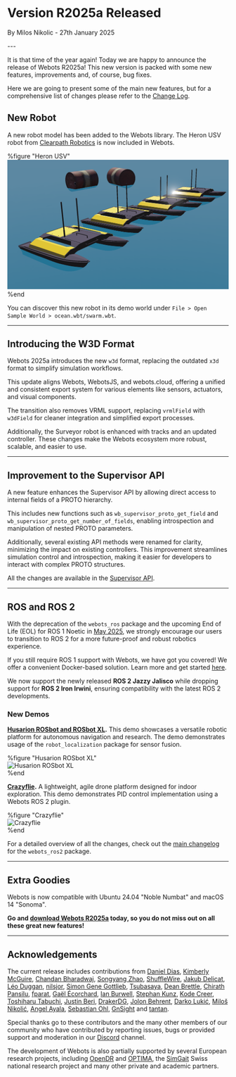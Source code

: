 # Version R2025a Released

<p id="publish-data">By Milos Nikolic - 27th January 2025</p>
<!--  -->
---

It is that time of the year again!
Today we are happy to announce the release of Webots R2025a!
This new version is packed with some new features, improvements and, of course, bug fixes.

Here we are going to present some of the main new features, but for a comprehensive list of changes please refer to the [Change Log](../reference/changelog-r2025.md).

## New Robot

A new robot model has been added to the Webots library.
The Heron USV robot from [Clearpath Robotics](https://clearpathrobotics.com/) is now included in Webots.

%figure "Heron USV"
![Added Robots](images/heron_usv.thumbnail.png)
%end

You can discover this new robot in its demo world under `File > Open Sample World > ocean.wbt/swarm.wbt`.

---

## Introducing the W3D Format

Webots 2025a introduces the new `w3d` format, replacing the outdated `x3d` format to simplify simulation workflows.

This update aligns Webots, WebotsJS, and webots.cloud, offering a unified and consistent export system for various elements like sensors, actuators, and visual components.

The transition also removes VRML support, replacing `vrmlField` with `w3dField` for cleaner integration and simplified export processes.

Additionally, the Surveyor robot is enhanced with tracks and an updated controller. These changes make the Webots ecosystem more robust, scalable, and easier to use.

---

## Improvement to the Supervisor API

A new feature enhances the Supervisor API by allowing direct access to internal fields of a PROTO hierarchy.

This includes new functions such as `wb_supervisor_proto_get_field` and `wb_supervisor_proto_get_number_of_fields`, enabling introspection and manipulation of nested PROTO parameters.

Additionally, several existing API methods were renamed for clarity, minimizing the impact on existing controllers. This improvement streamlines simulation control and introspection, making it easier for developers to interact with complex PROTO structures.

All the changes are available in the [Supervisor API](https://cyberbotics.com/doc/reference/supervisor).

---

## ROS and ROS 2

With the deprecation of the `webots_ros` package and the upcoming End of Life (EOL) for ROS 1 Noetic in [May 2025](https://wiki.ros.org/Distributions), we strongly encourage our users to transition to ROS 2 for a more future-proof and robust robotics experience.

If you still require ROS 1 support with Webots, we have got you covered!
We offer a convenient Docker-based solution. Learn more and get started [here](https://github.com/cyberbotics/webots_ros/tree/develop/docker).

We now support the newly released **ROS 2 Jazzy Jalisco** while dropping support for **ROS 2 Iron Irwini**, ensuring compatibility with the latest ROS 2 developments.  

### New Demos

**[Husarion ROSbot and ROSbot XL](https://husarion.com/).**
This demo showcases a versatile robotic platform for autonomous navigation and research.
The demo demonstrates usage of the `robot_localization` package for sensor fusion.

%figure "Husarion ROSbot XL"  
![Husarion ROSbot XL](images/ros_husarion_rosbot_xl.thumbnail.png)  
%end

**[Crazyflie](https://www.bitcraze.io/products/old-products/crazyflie-2-1/).**
A lightweight, agile drone platform designed for indoor exploration.
This demo demonstrates PID control implementation using a Webots ROS 2 plugin.

%figure "Crazyflie"  
![Crazyflie](images/ros_crazyflie.thumbnail.png)  
%end  

For a detailed overview of all the changes, check out the [main changelog](https://github.com/cyberbotics/webots_ros2/blob/master/webots_ros2/CHANGELOG.rst) for the `webots_ros2` package.  

---

## Extra Goodies

Webots is now compatible with Ubuntu 24.04 "Noble Numbat" and macOS 14 "Sonoma".

**Go and [download Webots R2025a](https://cyberbotics.com/#download) today, so you do not miss out on all these great new features!**

---

## Acknowledgements

The current release includes contributions from [Daniel Dias](https://github.com/ad-daniel), [Kimberly McGuire](https://github.com/knmcguire), [Chandan Bharadwaj](https://github.com/Chandan-Bharadwaj), [Songyang Zhao](https://github.com/songyangZhao), [ShuffleWire](https://github.com/ShuffleWire), [Jakub Delicat](https://github.com/delihus), [Léo Duggan](https://github.com/Jean-Eudes-le-retour), [nilsjor](https://github.com/nilsjor), [Simon Gene Gottlieb](https://github.com/SGSSGene), [Tsubasaya](https://github.com/Minimerl), [Dean Brettle](https://github.com/brettle), [Chirath Pansilu](https://github.com/ChirathPansilu), [fparat](https://github.com/fparat), [Gaël Écorchard](https://github.com/galou), [Ian Burwell](https://github.com/IanBurwell), [Stephan Kunz](https://github.com/stepkun), [Kode Creer](https://github.com/kodecreer), [Toshiharu Tabuchi](https://github.com/toshiharutf), [Justin Beri](https://github.com/justinberi), [DrakerDG](https://github.com/DrakerDG), [Jolon Behrent](https://github.com/JolonB), [Darko Lukić](https://github.com/lukicdarkoo), [Miloš Nikolić](https://github.com/MNikoliCC), [Angel Ayala](https://github.com/angel-ayala), [Sebastian Ohl](https://github.com/sebastianohl), [GnSight](https://github.com/ftyghome) and [tantan](https://github.com/naos080415).

Special thanks go to these contributors and the many other members of our community who have contributed by reporting issues, bugs or provided support and moderation in our [Discord](https://discord.com/invite/nTWbN9m) channel.

The development of Webots is also partially supported by several European research projects, including [OpenDR](https://opendr.eu) and [OPTIMA](https://optima-hpc.eu), the [SimGait](https://simgait.org) Swiss national research project and many other private and academic partners.

